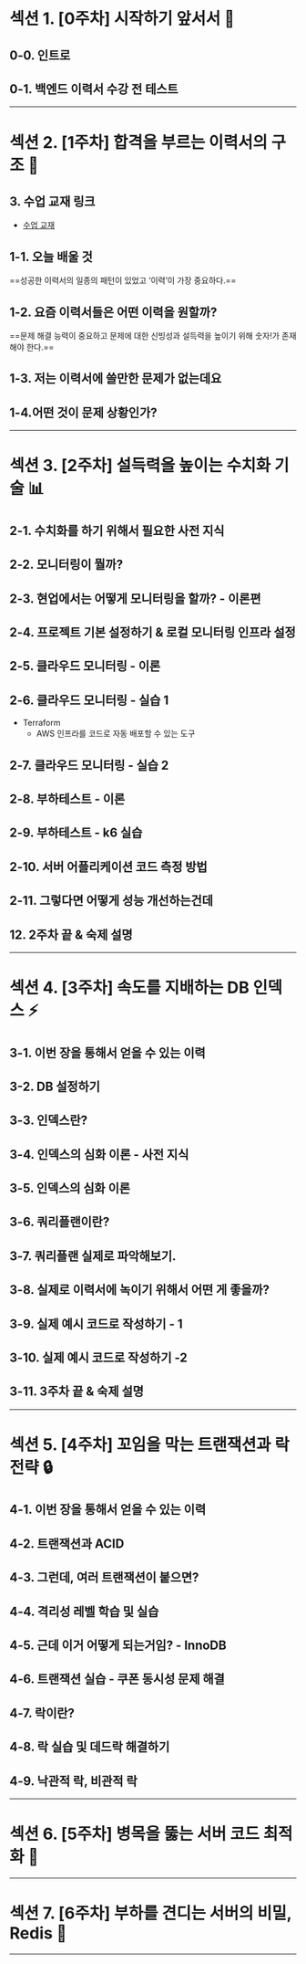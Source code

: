 # 섹션 1. [0주차] 시작하기 앞서서 🏃
## 0-0. 인트로

## 0-1. 백엔드 이력서 수강 전 테스트
****
# 섹션 2. [1주차] 합격을 부르는 이력서의 구조 📝
## 3. 수업 교재 링크
- [수업 교재](https://fern-freeze-290.notion.site/6-4-19bade118e368067beacece8b7341f5e)
## 1-1. 오늘 배울 것
==성공한 이력서의 일종의 패턴이 있었고 ‘이력’이 가장 중요하다.==
## 1-2. 요즘 이력서들은 어떤 이력을 원할까?
==문제 해결 능력이 중요하고 문제에 대한 신빙성과 설득력을 높이기 위해 숫자!가 존재해야 한다.==
## 1-3. 저는 이력서에 쓸만한 문제가 없는데요
## 1-4.어떤 것이 문제 상황인가?

****
# 섹션 3. [2주차] 설득력을 높이는 수치화 기술 📊
## 2-1. 수치화를 하기 위해서 필요한 사전 지식
## 2-2. 모니터링이 뭘까?
## 2-3. 현업에서는 어떻게 모니터링을 할까? - 이론편
## 2-4. 프로젝트 기본 설정하기 & 로컬 모니터링 인프라 설정
## 2-5. 클라우드 모니터링 - 이론
## 2-6. 클라우드 모니터링 - 실습 1
- Terraform
	- AWS 인프라를 코드로 자동 배포할 수 있는 도구
## 2-7. 클라우드 모니터링 - 실습 2
## 2-8. 부하테스트 - 이론
## 2-9. 부하테스트 - k6 실습
## 2-10. 서버 어플리케이션 코드 측정 방법
## 2-11. 그렇다면 어떻게 성능 개선하는건데
## 12. 2주차 끝 & 숙제 설명

****
# 섹션 4. [3주차] 속도를 지배하는 DB 인덱스 ⚡
## 3-1. 이번 장을 통해서 얻을 수 있는 이력
## 3-2. DB 설정하기
## 3-3. 인덱스란?
## 3-4. 인덱스의 심화 이론 - 사전 지식
## 3-5. 인덱스의 심화 이론
## 3-6. 쿼리플랜이란?
## 3-7. 쿼리플랜 실제로 파악해보기.
## 3-8. 실제로 이력서에 녹이기 위해서 어떤 게 좋을까?
## 3-9. 실제 예시 코드로 작성하기 - 1
## 3-10. 실제 예시 코드로 작성하기 -2
## 3-11. 3주차 끝 & 숙제 설명
****
# 섹션 5. [4주차] 꼬임을 막는 트랜잭션과 락 전략 🔒
## 4-1. 이번 장을 통해서 얻을 수 있는 이력
## 4-2. 트랜잭션과 ACID
## 4-3. 그런데, 여러 트랜잭션이 붙으면?
## 4-4. 격리성 레벨 학습 및 실습
## 4-5. 근데 이거 어떻게 되는거임? - InnoDB
## 4-6. 트랜잭션 실습 - 쿠폰 동시성 문제 해결
## 4-7. 락이란?
## 4-8. 락 실습 및 데드락 해결하기
## 4-9. 낙관적 락, 비관적 락

****
# 섹션 6. [5주차] 병목을 뚫는 서버 코드 최적화 🧠

****
# 섹션 7. [6주차] 부하를 견디는 서버의 비밀, Redis 🚀

****